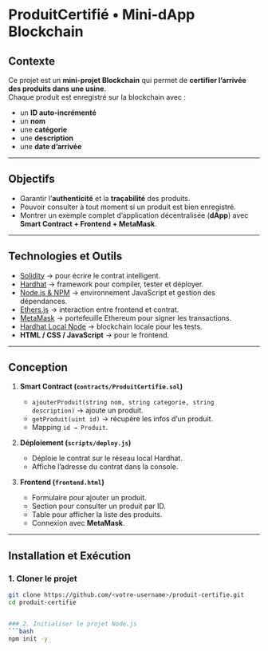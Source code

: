 # ProduitCertifié • Mini-dApp Blockchain

##  Contexte
Ce projet est un **mini-projet Blockchain** qui permet de **certifier l’arrivée des produits dans une usine**.  
Chaque produit est enregistré sur la blockchain avec :  
- un **ID auto-incrémenté**  
- un **nom**  
- une **catégorie**  
- une **description**  
- une **date d’arrivée**  

---

##  Objectifs
- Garantir l’**authenticité** et la **traçabilité** des produits.  
- Pouvoir consulter à tout moment si un produit est bien enregistré.  
- Montrer un exemple complet d’application décentralisée (**dApp**) avec **Smart Contract + Frontend + MetaMask**.

---

##  Technologies et Outils
- [Solidity](https://soliditylang.org/) → pour écrire le contrat intelligent.  
- [Hardhat](https://hardhat.org/) → framework pour compiler, tester et déployer.  
- [Node.js & NPM](https://nodejs.org/) → environnement JavaScript et gestion des dépendances.  
- [Ethers.js](https://docs.ethers.io/) → interaction entre frontend et contrat.  
- [MetaMask](https://metamask.io/) → portefeuille Ethereum pour signer les transactions.  
- [Hardhat Local Node](https://hardhat.org/hardhat-network) → blockchain locale pour les tests.  
- **HTML / CSS / JavaScript** → pour le frontend.  

---

##  Conception
1. **Smart Contract (`contracts/ProduitCertifie.sol`)**  
   - `ajouterProduit(string nom, string categorie, string description)` → ajoute un produit.  
   - `getProduit(uint id)` → récupère les infos d’un produit.  
   - Mapping `id → Produit`.  

2. **Déploiement (`scripts/deploy.js`)**  
   - Déploie le contrat sur le réseau local Hardhat.  
   - Affiche l’adresse du contrat dans la console.  

3. **Frontend (`frontend.html`)**  
   - Formulaire pour ajouter un produit.  
   - Section pour consulter un produit par ID.  
   - Table pour afficher la liste des produits.  
   - Connexion avec **MetaMask**.  

---

##  Installation et Exécution

### 1. Cloner le projet
```bash
git clone https://github.com/<votre-username>/produit-certifie.git
cd produit-certifie


### 2. Initialiser le projet Node.js
```bash
npm init -y




